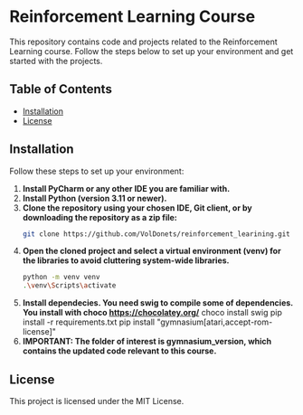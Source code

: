 # Reinforcement Learning Course

This repository contains code and projects related to the Reinforcement Learning course. Follow the steps below to set up your environment and get started with the projects.

## Table of Contents

- [Installation](#installation)
- [License](#license)

## Installation

Follow these steps to set up your environment:

1. **Install PyCharm or any other IDE you are familiar with.**
2. **Install Python (version 3.11 or newer).**
3. **Clone the repository using your chosen IDE, Git client, or by downloading the repository as a zip file:**
   ```bash
   git clone https://github.com/VolDonets/reinforcement_learining.git
4. **Open the cloned project and select a virtual environment (venv) for the libraries to avoid cluttering system-wide libraries.**
    ```bash on Windows
    python -m venv venv
    .\venv\Scripts\activate
5. **Install dependecies. You need swig to compile some of dependencies. You install with choco https://chocolatey.org/**
    choco install swig
    pip install -r requirements.txt
    pip install "gymnasium[atari,accept-rom-license]"
5. **IMPORTANT: The folder of interest is gymnasium_version, which contains the updated code relevant to this course.**

## License

This project is licensed under the MIT License.
